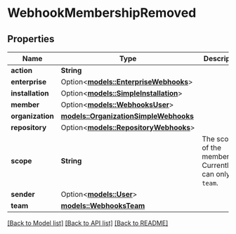 # WebhookMembershipRemoved

## Properties

Name | Type | Description | Notes
------------ | ------------- | ------------- | -------------
**action** | **String** |  | 
**enterprise** | Option<[**models::EnterpriseWebhooks**](enterprise-webhooks.md)> |  | [optional]
**installation** | Option<[**models::SimpleInstallation**](simple-installation.md)> |  | [optional]
**member** | Option<[**models::WebhooksUser**](webhooks_user.md)> |  | 
**organization** | [**models::OrganizationSimpleWebhooks**](organization-simple-webhooks.md) |  | 
**repository** | Option<[**models::RepositoryWebhooks**](repository-webhooks.md)> |  | [optional]
**scope** | **String** | The scope of the membership. Currently, can only be `team`. | 
**sender** | Option<[**models::User**](User.md)> |  | 
**team** | [**models::WebhooksTeam**](webhooks_team.md) |  | 

[[Back to Model list]](../README.md#documentation-for-models) [[Back to API list]](../README.md#documentation-for-api-endpoints) [[Back to README]](../README.md)



